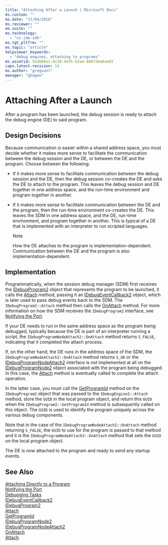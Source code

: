 ```yaml
---
title: "Attaching After a Launch | Microsoft Docs"
ms.custom: ""
ms.date: "11/04/2016"
ms.reviewer: ""
ms.suite: ""
ms.technology: 
  - "vs-ide-sdk"
ms.tgt_pltfrm: ""
ms.topic: "article"
helpviewer_keywords: 
  - "debug engines, attaching to programs"
ms.assetid: 5a3600a1-dc20-4e55-b2a4-809736a6ae65
caps.latest.revision: 14
ms.author: "gregvanl"
manager: "ghogen"
---
```

# Attaching After a Launch
After a program has been launched, the debug session is ready to attach the debug engine (DE) to said program.  
  
## Design Decisions  
 Because communication is easier within a shared address space, you must decide whether it makes more sense to facilitate the communication between the debug session and the DE, or between the DE and the program. Choose between the following:  
  
-   If it makes more sense to facilitate communication between the debug session and the DE, then the debug session co-creates the DE and asks the DE to attach to the program. This leaves the debug session and DE together in one address space, and the run-time environment and program together in another.  
  
-   If it makes more sense to facilitate communication between the DE and the program, then the run-time environment co-creates the DE. This leaves the SDM in one address space, and the DE, run-time environment, and program together in another. This is typical of a DE that is implemented with an interpreter to run scripted languages.  
  
    > [!NOTE]
    >  How the DE attaches to the program is implementation-dependent. Communication between the DE and the program is also implementation-dependent.  
  
## Implementation  
 Programmatically, when the session debug manager (SDM) first receives the [IDebugProgram2](../../extensibility/debugger/reference/idebugprogram2.md) object that represents the program to be launched, it calls the [Attach](../../extensibility/debugger/reference/idebugprogram2-attach.md) method, passing it an [IDebugEventCallback2](../../extensibility/debugger/reference/idebugeventcallback2.md) object, which is later used to pass debug events back to the SDM. The `IDebugProgram2::Attach` method then calls the [OnAttach](../../extensibility/debugger/reference/idebugprogramnodeattach2-onattach.md) method. For more information on how the SDM receives the `IDebugProgram2` interface, see [Notifying the Port](../../extensibility/debugger/notifying-the-port.md).  
  
 If your DE needs to run in the same address space as the program being debugged, typically because the DE is part of an interpreter running a script, the `IDebugProgramNodeAttach2::OnAttach` method returns `S_FALSE`, indicating that it completed the attach process.  
  
 If, on the other hand, the DE runs in the address space of the SDM, the `IDebugProgramNodeAttach2::OnAttach` method returns `S_OK` or the [IDebugProgramNodeAttach2](../../extensibility/debugger/reference/idebugprogramnodeattach2.md) interface is not implemented at all on the [IDebugProgramNode2](../../extensibility/debugger/reference/idebugprogramnode2.md) object associated with the program being debugged. In this case, the [Attach](../../extensibility/debugger/reference/idebugengine2-attach.md) method is eventually called to complete the attach operation.  
  
 In the latter case, you must call the [GetProgramId](../../extensibility/debugger/reference/idebugprogram2-getprogramid.md) method on the `IDebugProgram2` object that was passed to the `IDebugEngine2::Attach` method, store the `GUID` in the local program object, and return this `GUID` when the `IDebugProgram2::GetProgramId` method is subsequently called on this object. The `GUID` is used to identify the program uniquely across the various debug components.  
  
 Note that in the case of the `IDebugProgramNodeAttach2::OnAttach` method returning `S_FALSE`, the `GUID` to use for the program is passed to that method and it is the `IDebugProgramNodeAttach2::OnAttach` method that sets the `GUID` on the local program object.  
  
 The DE is now attached to the program and ready to send any startup events.  
  
## See Also  
 [Attaching Directly to a Program](../../extensibility/debugger/attaching-directly-to-a-program.md)   
 [Notifying the Port](../../extensibility/debugger/notifying-the-port.md)   
 [Debugging Tasks](../../extensibility/debugger/debugging-tasks.md)   
 [IDebugEventCallback2](../../extensibility/debugger/reference/idebugeventcallback2.md)   
 [IDebugProgram2](../../extensibility/debugger/reference/idebugprogram2.md)   
 [Attach](../../extensibility/debugger/reference/idebugprogram2-attach.md)   
 [GetProgramId](../../extensibility/debugger/reference/idebugprogram2-getprogramid.md)   
 [IDebugProgramNode2](../../extensibility/debugger/reference/idebugprogramnode2.md)   
 [IDebugProgramNodeAttach2](../../extensibility/debugger/reference/idebugprogramnodeattach2.md)   
 [OnAttach](../../extensibility/debugger/reference/idebugprogramnodeattach2-onattach.md)   
 [Attach](../../extensibility/debugger/reference/idebugengine2-attach.md)